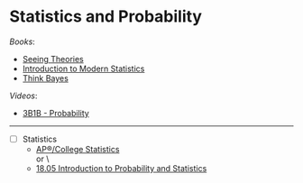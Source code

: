 # Statistics and Probability

_Books_:

- [Seeing Theories](https://seeing-theory.brown.edu/index.html#secondPage)
- [Introduction to Modern Statistics](https://openintro-ims.netlify.app/)
- [Think Bayes](https://allendowney.github.io/ThinkBayes2/index.html#)

_Videos_:

- [3B1B - Probability](https://www.3blue1brown.com/topics/probability)

---

- [ ] Statistics
  - [AP®︎/College Statistics](https://www.khanacademy.org/math/ap-statistics) \
    or \
  - [18.05 Introduction to Probability and Statistics](https://openlearninglibrary.mit.edu/courses/course-v1:MITx+18.05r_10+2022_Summer/about)
